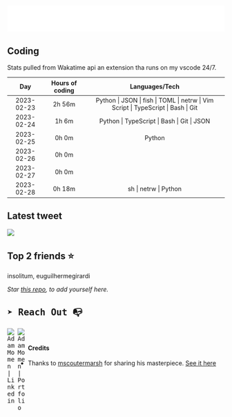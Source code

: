 
![test image size](/assets/welcome_message.gif)

## Coding
Stats pulled from Wakatime api an extension tha runs on my vscode 24/7.

|Day|Hours of coding|Languages/Tech|
|:-:|:-:|:-:|
|2023-02-23|2h 56m|Python &#124; JSON &#124; fish &#124; TOML &#124; netrw &#124; Vim Script &#124; TypeScript &#124; Bash &#124; Git|
|2023-02-24|1h 6m|Python &#124; TypeScript &#124; Bash &#124; Git &#124; JSON|
|2023-02-25|0h 0m|Python|
|2023-02-26|0h 0m||
|2023-02-27|0h 0m||
|2023-02-28|0h 18m|sh &#124; netrw &#124; Python|

## Latest tweet
[<img src="<tweet-image-url>" width="400">](<tweet-url>)

## Top 2 friends ⭐️
insolitum, euguilhermegirardi

*Star [this repo](https://github.com/AdamMomen/AdamMomen), to add yourself here.*


<samp>

## ➤ Reach Out :mailbox_with_no_mail:

>
  <a href="https://www.linkedin.com/in/adam-momen-99596275/">
     <img align="left" alt="Adam Momen | Linkedin" width="24px" src="./assets/Linkedin.svg" />
   </a>

   <a href="https://adammomen.com/">
     <img align="left" alt="Adam Momen | Portfolio" width="24px" src="./assets/web.svg" />
   </a>

</samp>

<br>

#### Credits
* Thanks to [mscoutermarsh](https://github.com/mscoutermarsh) for sharing his masterpiece. [See it here](https://github.com/mscoutermarsh/mscoutermarsh)